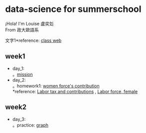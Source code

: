 # data-science for summerschool    
  
¡Hola! I'm Louise 盧奕彣  
From 政大歐語系  
  
文字1*reference: [class web](https://www.peculab.org/)
## week1  
* day_1:  
。[mission](https://louiselu1011.github.io/data-science-summerschool/day%201/beginning.html)  
* day_2:  
。homework1: [women force's contribution](https://louiselu1011.github.io/data-science-summerschool/day2_homework1/data_combined.html)  
     *reference: [Labor tax and contributions](https://data.worldbank.org/indicator/IC.TAX.LABR.CP.ZS?view=chart)  , [Labor force, female](https://data.worldbank.org/indicator/SL.TLF.TOTL.FE.ZS?view=chart)
## week2  
* day_3:  
。practice: [graph](https://louiselu1011.github.io/data-science-summerschool/day3_visualization/graph-practice.html)
